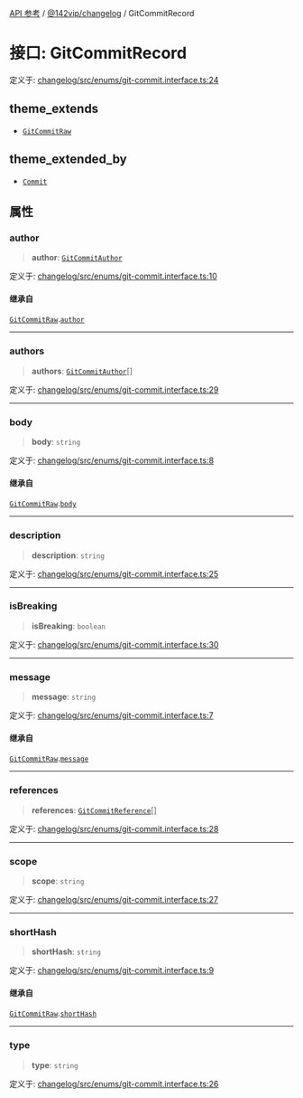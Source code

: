 [API 参考](../../../index.md) / [@142vip/changelog](../index.md) / GitCommitRecord

# 接口: GitCommitRecord

定义于: [changelog/src/enums/git-commit.interface.ts:24](https://github.com/142vip/core-x/blob/d59cdcda9f62fc93dcb0efb54c66772997c75711/packages/changelog/src/enums/git-commit.interface.ts#L24)

## theme_extends

- [`GitCommitRaw`](GitCommitRaw.md)

## theme_extended_by

- [`Commit`](Commit.md)

## 属性

### author

> **author**: [`GitCommitAuthor`](GitCommitAuthor.md)

定义于: [changelog/src/enums/git-commit.interface.ts:10](https://github.com/142vip/core-x/blob/d59cdcda9f62fc93dcb0efb54c66772997c75711/packages/changelog/src/enums/git-commit.interface.ts#L10)

#### 继承自

[`GitCommitRaw`](GitCommitRaw.md).[`author`](GitCommitRaw.md#author)

***

### authors

> **authors**: [`GitCommitAuthor`](GitCommitAuthor.md)[]

定义于: [changelog/src/enums/git-commit.interface.ts:29](https://github.com/142vip/core-x/blob/d59cdcda9f62fc93dcb0efb54c66772997c75711/packages/changelog/src/enums/git-commit.interface.ts#L29)

***

### body

> **body**: `string`

定义于: [changelog/src/enums/git-commit.interface.ts:8](https://github.com/142vip/core-x/blob/d59cdcda9f62fc93dcb0efb54c66772997c75711/packages/changelog/src/enums/git-commit.interface.ts#L8)

#### 继承自

[`GitCommitRaw`](GitCommitRaw.md).[`body`](GitCommitRaw.md#body)

***

### description

> **description**: `string`

定义于: [changelog/src/enums/git-commit.interface.ts:25](https://github.com/142vip/core-x/blob/d59cdcda9f62fc93dcb0efb54c66772997c75711/packages/changelog/src/enums/git-commit.interface.ts#L25)

***

### isBreaking

> **isBreaking**: `boolean`

定义于: [changelog/src/enums/git-commit.interface.ts:30](https://github.com/142vip/core-x/blob/d59cdcda9f62fc93dcb0efb54c66772997c75711/packages/changelog/src/enums/git-commit.interface.ts#L30)

***

### message

> **message**: `string`

定义于: [changelog/src/enums/git-commit.interface.ts:7](https://github.com/142vip/core-x/blob/d59cdcda9f62fc93dcb0efb54c66772997c75711/packages/changelog/src/enums/git-commit.interface.ts#L7)

#### 继承自

[`GitCommitRaw`](GitCommitRaw.md).[`message`](GitCommitRaw.md#message)

***

### references

> **references**: [`GitCommitReference`](GitCommitReference.md)[]

定义于: [changelog/src/enums/git-commit.interface.ts:28](https://github.com/142vip/core-x/blob/d59cdcda9f62fc93dcb0efb54c66772997c75711/packages/changelog/src/enums/git-commit.interface.ts#L28)

***

### scope

> **scope**: `string`

定义于: [changelog/src/enums/git-commit.interface.ts:27](https://github.com/142vip/core-x/blob/d59cdcda9f62fc93dcb0efb54c66772997c75711/packages/changelog/src/enums/git-commit.interface.ts#L27)

***

### shortHash

> **shortHash**: `string`

定义于: [changelog/src/enums/git-commit.interface.ts:9](https://github.com/142vip/core-x/blob/d59cdcda9f62fc93dcb0efb54c66772997c75711/packages/changelog/src/enums/git-commit.interface.ts#L9)

#### 继承自

[`GitCommitRaw`](GitCommitRaw.md).[`shortHash`](GitCommitRaw.md#shorthash)

***

### type

> **type**: `string`

定义于: [changelog/src/enums/git-commit.interface.ts:26](https://github.com/142vip/core-x/blob/d59cdcda9f62fc93dcb0efb54c66772997c75711/packages/changelog/src/enums/git-commit.interface.ts#L26)
